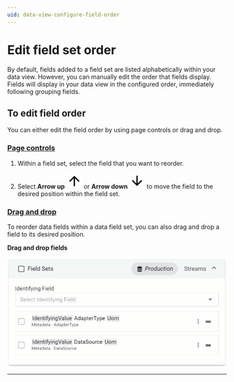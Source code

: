 ```yaml
---
uid: data-view-configure-field-order
---
```


# Edit field set order

By default, fields added to a field set are listed alphabetically within your data view. However, you can manually edit the order that fields display. Fields will display in your data view in the configured order, immediately following grouping fields.

## To edit field order

You can either edit the field order by using page controls or drag and drop.

### [Page controls](#tab/tabid-1)

1. Within a field set, select the field that you want to reorder.

1. Select **Arrow up** ![arrow up](../../_icons/default/arrow-up.svg) or **Arrow down** ![arrow down](../../_icons/default/arrow-down.svg) to move the field to the desired position within the field set.

### [Drag and drop](#tab/tabid-2)

To reorder data fields within a data field set, you can also drag and drop a field to its desired position.

**Drag and drop fields**

![drag and drop fields](_images/order-fields.gif)

---

